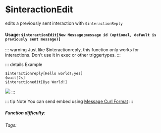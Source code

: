 # $interactionEdit
edits a previously sent interaction with `$interactionReply`

#### Usage: `$interactionEdit[New Message;message id (optional, default is previously sent message)]`

::: warning Just like $interactionreply, this function only works for interactions. 
Don't use it in exec or other triggertypes.
:::

::: details Example
```
$interactionreply[Hello world!;yes]
$wait[2s]
$interactionedit[Bye World!]
```
![](https://cdn.discordapp.com/attachments/914682255346118687/937862286767435796/Screenshot_20220131210759.jpg)
:::

::: tip Note
You can send embed using [Message Curl Format](../CodeReferences/ref.message_curl_format.md)
:::

##### Function difficulty: <Badge type="tip" text="Easy" vertical="middle" /> 
###### Tags: <Badge type="tip" text="interaction" vertical="middle" /> <Badge type="tip" text="edit" vertical="middle" /> <Badge type="tip" text="ephemeral" vertical="middle" /> <Badge type="tip" text="reply" vertical="middle" /> <Badge type="message" text="edit" vertical="middle" />
